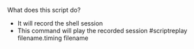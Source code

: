 What does this script do?
 - It will record the shell session
 - This command will play the recorded session
   #scriptreplay filename.timing filename 
